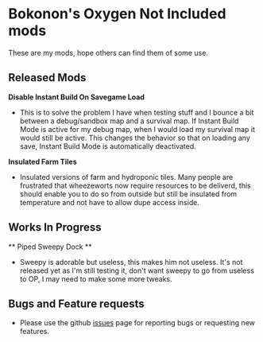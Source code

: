 # **Bokonon's Oxygen Not Included mods**

These are my mods, hope others can find them of some use.

## **Released Mods**

**Disable Instant Build On Savegame Load**
- This is to solve the problem I have when testing stuff and I bounce a bit between a debug/sandbox map and a survival map.  If Instant Build Mode is active for my debug map, when I would load my survival map it would still be active.  This changes the behavior so that on loading any save, Instant Build Mode is automatically deactivated.

**Insulated Farm Tiles**
- Insulated versions of farm and hydroponic tiles.  Many people are frustrated that wheezeworts now require resources to be deliverd, this should enable you to do so from outside but still be insulated from temperature and not have to allow dupe access inside.

## **Works In Progress**

** Piped Sweepy Dock **
- Sweepy is adorable but useless, this makes him not useless.  It's not released yet as I'm still testing it, don't want sweepy to go from useless to OP, I may need to make some more tweaks.

## **Bugs and Feature requests**
- Please use the github [issues](https://github.com/Bokonon-ONI/ONI-Mods/issues) page for reporting bugs or requesting new features.
